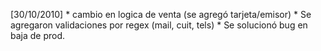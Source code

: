 [30/10/2010]
	* cambio en logica de venta (se agregó tarjeta/emisor)
	* Se agregaron validaciones por regex (mail, cuit, tels)
	* Se solucionó bug en baja de prod.
	
